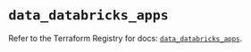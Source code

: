 # `data_databricks_apps`

Refer to the Terraform Registry for docs: [`data_databricks_apps`](https://registry.terraform.io/providers/databricks/databricks/1.65.1/docs/data-sources/apps).

